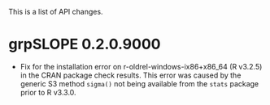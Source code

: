 This is a list of API changes.

# grpSLOPE 0.2.0.9000

* Fix for the installation error on r-oldrel-windows-ix86+x86_64 (R v3.2.5) in the CRAN package check results. This error was caused by the generic S3 method `sigma()` not being available from the `stats` package prior to R v3.3.0.
